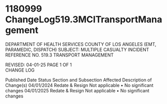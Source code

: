 # 1180999 ChangeLog519.3MCITransportManagement

DEPARTMENT OF HEALTH SERVICES 
COUNTY OF LOS ANGELES 
 (EMT, PARAMEDIC, DISPATCH) 
SUBJECT: MULTIPLE CASUALTY INCIDENT REFERENCE NO. 519.3 
  TRANSPORT MANAGEMENT 
 
 
 
 
REVISED: 04-01-25 PAGE 1 OF 1  
CHANGE LOG 
 
Published 
Date 
Status Section and 
Subsection Affected 
Description of Change(s) 
04/01/2024 Redate & 
Resign 
Not applicable 
• No significant changes 
04/01/2025 Redate & 
Resign 
Not applicable 
• No significant changes
